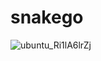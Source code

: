 # snakego
![ubuntu_Ri1lA6lrZj](https://github.com/Fube/snakego/assets/8064235/59502b18-0e68-4a34-b207-e3af6ad4b5e7)
